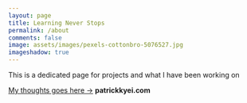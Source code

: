 ```yaml
---
layout: page
title: Learning Never Stops
permalink: /about
comments: false
image: assets/images/pexels-cottonbro-5076527.jpg
imageshadow: true
---
```


This is a dedicated page for projects and what I have been working on

<div>
<a target="_blank" href="#" class="btn btn-dark"> My thoughts goes here &rarr;</a> <b>patrickkyei.com</b></div>
